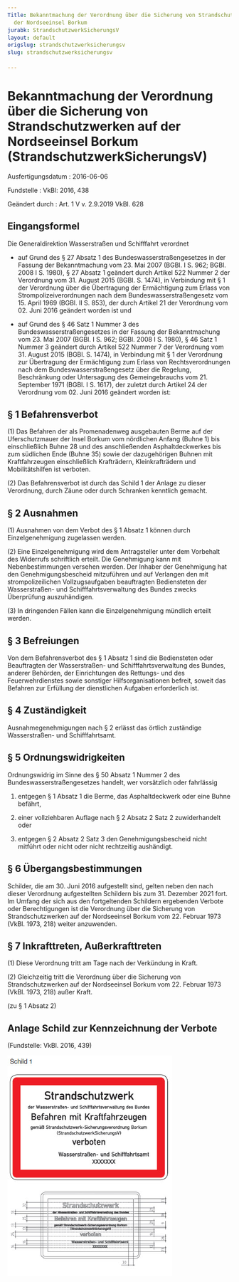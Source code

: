 ```yaml
---
Title: Bekanntmachung der Verordnung über die Sicherung von Strandschutzwerken auf
  der Nordseeinsel Borkum
jurabk: StrandschutzwerkSicherungsV
layout: default
origslug: strandschutzwerksicherungsv
slug: strandschutzwerksicherungsv

---
```


# Bekanntmachung der Verordnung über die Sicherung von Strandschutzwerken auf der Nordseeinsel Borkum (StrandschutzwerkSicherungsV)

Ausfertigungsdatum
:   2016-06-06

Fundstelle
:   VkBl: 2016, 438

Geändert durch
:   Art. 1 V v. 2.9.2019 VkBl. 628


## Eingangsformel

Die Generaldirektion Wasserstraßen und Schifffahrt verordnet

-   auf Grund des § 27 Absatz 1 des Bundeswasserstraßengesetzes in der
    Fassung der Bekanntmachung vom 23. Mai 2007 (BGBl. I S. 962; BGBl.
    2008 I S. 1980), § 27 Absatz 1 geändert durch Artikel 522 Nummer 2 der
    Verordnung vom 31. August 2015 (BGBl. S. 1474), in Verbindung mit § 1
    der Verordnung über die Übertragung der Ermächtigung zum Erlass von
    Strompolizeiverordnungen nach dem Bundeswasserstraßengesetz vom 15.
    April 1969 (BGBl. II S. 853), der durch Artikel 21 der Verordnung vom
    02\. Juni 2016 geändert worden ist und


-   auf Grund des § 46 Satz 1 Nummer 3 des Bundeswasserstraßengesetzes in
    der Fassung der Bekanntmachung vom 23. Mai 2007 (BGBl. I S. 962; BGBl.
    2008 I S. 1980), § 46 Satz 1 Nummer 3 geändert durch Artikel 522
    Nummer 7 der Verordnung vom 31. August 2015 (BGBl. S. 1474), in
    Verbindung mit § 1 der Verordnung zur Übertragung der Ermächtigung zum
    Erlass von Rechtsverordnungen nach dem Bundeswasserstraßengesetz über
    die Regelung, Beschränkung oder Untersagung des Gemeingebrauchs vom
    21\. September 1971 (BGBl. I S. 1617), der zuletzt durch Artikel 24 der
    Verordnung vom 02. Juni 2016 geändert worden ist:





## § 1 Befahrensverbot

(1) Das Befahren der als Promenadenweg ausgebauten Berme auf der
Uferschutzmauer der Insel Borkum vom nördlichen Anfang (Buhne 1) bis
einschließlich Buhne 28 und des anschließenden Asphaltdeckwerkes bis
zum südlichen Ende (Buhne 35) sowie der dazugehörigen Buhnen mit
Kraftfahrzeugen einschließlich Krafträdern, Kleinkrafträdern und
Mobilitätshilfen ist verboten.

(2) Das Befahrensverbot ist durch das Schild 1 der Anlage zu dieser
Verordnung, durch Zäune oder durch Schranken kenntlich gemacht.


## § 2 Ausnahmen

(1) Ausnahmen von dem Verbot des § 1 Absatz 1 können durch
Einzelgenehmigung zugelassen werden.

(2) Eine Einzelgenehmigung wird dem Antragsteller unter dem Vorbehalt
des Widerrufs schriftlich erteilt. Die Genehmigung kann mit
Nebenbestimmungen versehen werden. Der Inhaber der Genehmigung hat den
Genehmigungsbescheid mitzuführen und auf Verlangen den mit
strompolizeilichen Vollzugsaufgaben beauftragten Bediensteten der
Wasserstraßen- und Schifffahrtsverwaltung des Bundes zwecks
Überprüfung auszuhändigen.

(3) In dringenden Fällen kann die Einzelgenehmigung mündlich erteilt
werden.


## § 3 Befreiungen

Von dem Befahrensverbot des § 1 Absatz 1 sind die Bediensteten oder
Beauftragten der Wasserstraßen- und Schifffahrtsverwaltung des Bundes,
anderer Behörden, der Einrichtungen des Rettungs- und des
Feuerwehrdienstes sowie sonstiger Hilfsorganisationen befreit, soweit
das Befahren zur Erfüllung der dienstlichen Aufgaben erforderlich ist.


## § 4 Zuständigkeit

Ausnahmegenehmigungen nach § 2 erlässt das örtlich zuständige
Wasserstraßen- und Schifffahrtsamt.


## § 5 Ordnungswidrigkeiten

Ordnungswidrig im Sinne des § 50 Absatz 1 Nummer 2 des
Bundeswasserstraßengesetzes handelt, wer vorsätzlich oder fahrlässig

1.  entgegen § 1 Absatz 1 die Berme, das Asphaltdeckwerk oder eine Buhne
    befährt,


2.  einer vollziehbaren Auflage nach § 2 Absatz 2 Satz 2 zuwiderhandelt
    oder


3.  entgegen § 2 Absatz 2 Satz 3 den Genehmigungsbescheid nicht mitführt
    oder nicht oder nicht rechtzeitig aushändigt.





## § 6 Übergangsbestimmungen

Schilder, die am 30. Juni 2016 aufgestellt sind, gelten neben den nach
dieser Verordnung aufgestellten Schildern bis zum 31. Dezember 2021
fort. Im Umfang der sich aus den fortgeltenden Schildern ergebenden
Verbote oder Berechtigungen ist die Verordnung über die Sicherung von
Strandschutzwerken auf der Nordseeinsel Borkum vom 22. Februar 1973
(VkBl. 1973, 218) weiter anzuwenden.


## § 7 Inkrafttreten, Außerkrafttreten

(1) Diese Verordnung tritt am Tage nach der Verkündung in Kraft.

(2) Gleichzeitig tritt die Verordnung über die Sicherung von
Strandschutzwerken auf der Nordseeinsel Borkum vom 22. Februar 1973
(VkBl. 1973, 218) außer Kraft.

(zu § 1 Absatz 2)

## Anlage Schild zur Kennzeichnung der Verbote

(Fundstelle: VkBl. 2016, 439)

![vkbl_2016_juris-n_VkBl_2016_439_0010.jpg](vkbl_2016_juris-n_VkBl_2016_439_0010.jpg)
